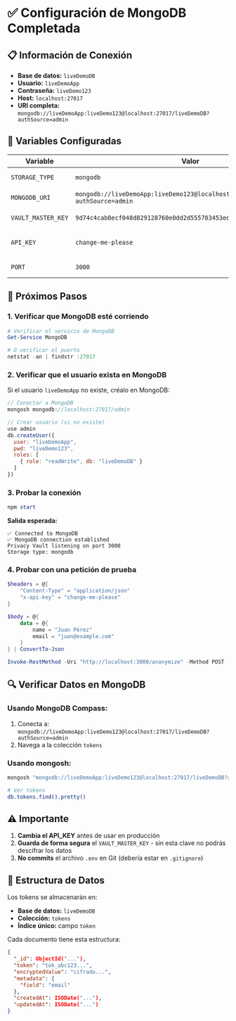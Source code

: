 # ✅ Configuración de MongoDB Completada

## 📋 Información de Conexión

- **Base de datos:** `liveDemoDB`
- **Usuario:** `liveDemoApp`
- **Contraseña:** `liveDemo123`
- **Host:** `localhost:27017`
- **URI completa:** `mongodb://liveDemoApp:liveDemo123@localhost:27017/liveDemoDB?authSource=admin`

## 🔐 Variables Configuradas

| Variable | Valor | Estado |
|----------|-------|--------|
| `STORAGE_TYPE` | `mongodb` | ✅ Configurado |
| `MONGODB_URI` | `mongodb://liveDemoApp:liveDemo123@localhost:27017/liveDemoDB?authSource=admin` | ✅ Configurado |
| `VAULT_MASTER_KEY` | `9d74c4cab0ecf048d829128760e0dd2d555783453ed925b32b26a437094eca48` | ✅ Generado (64 chars) |
| `API_KEY` | `change-me-please` | ⚠️ Cambiar en producción |
| `PORT` | `3000` | ✅ Configurado |

## 🚀 Próximos Pasos

### 1. Verificar que MongoDB esté corriendo

```powershell
# Verificar el servicio de MongoDB
Get-Service MongoDB

# O verificar el puerto
netstat -an | findstr :27017
```

### 2. Verificar que el usuario exista en MongoDB

Si el usuario `liveDemoApp` no existe, créalo en MongoDB:

```javascript
// Conectar a MongoDB
mongosh mongodb://localhost:27017/admin

// Crear usuario (si no existe)
use admin
db.createUser({
  user: "liveDemoApp",
  pwd: "liveDemo123",
  roles: [
    { role: "readWrite", db: "liveDemoDB" }
  ]
})
```

### 3. Probar la conexión

```powershell
npm start
```

**Salida esperada:**
```
✅ Connected to MongoDB
✅ MongoDB connection established
Privacy Vault listening on port 3000
Storage type: mongodb
```

### 4. Probar con una petición de prueba

```powershell
$headers = @{
    "Content-Type" = "application/json"
    "x-api-key" = "change-me-please"
}

$body = @{
    data = @{
        name = "Juan Pérez"
        email = "juan@example.com"
    }
} | ConvertTo-Json

Invoke-RestMethod -Uri "http://localhost:3000/anonymize" -Method POST -Headers $headers -Body $body
```

## 🔍 Verificar Datos en MongoDB

### Usando MongoDB Compass:
1. Conecta a: `mongodb://liveDemoApp:liveDemo123@localhost:27017/liveDemoDB?authSource=admin`
2. Navega a la colección `tokens`

### Usando mongosh:
```bash
mongosh "mongodb://liveDemoApp:liveDemo123@localhost:27017/liveDemoDB?authSource=admin"

# Ver tokens
db.tokens.find().pretty()
```

## ⚠️ Importante

1. **Cambia el API_KEY** antes de usar en producción
2. **Guarda de forma segura** el `VAULT_MASTER_KEY` - sin esta clave no podrás descifrar los datos
3. **No commits** el archivo `.env` en Git (debería estar en `.gitignore`)

## 📁 Estructura de Datos

Los tokens se almacenarán en:
- **Base de datos:** `liveDemoDB`
- **Colección:** `tokens`
- **Índice único:** campo `token`

Cada documento tiene esta estructura:
```json
{
  "_id": ObjectId("..."),
  "token": "tok_abc123...",
  "encryptedValue": "cifrado...",
  "metadata": {
    "field": "email"
  },
  "createdAt": ISODate("..."),
  "updatedAt": ISODate("...")
}
```


